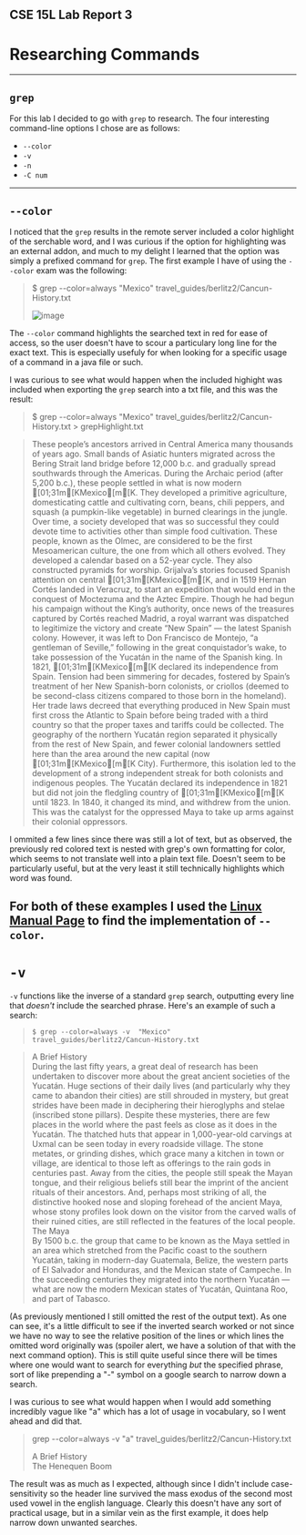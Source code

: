 ## CSE 15L Lab Report 3
# Researching Commands
---

## `grep`

For this lab I decided to go with `grep` to research. The four interesting command-line options I chose are as follows:

- `--color`
- `-v`
- `-n`
- `-C num`

---

## `--color`

I noticed that the `grep` results in the remote server included a color highlight of the serchable word, and I was curious if the option for highlighting was an external addon, and much to my delight I learned that the option was simply a prefixed command for `grep`.
The first example I have of using the `--color` exam was the following:

>$ grep --color=always "Mexico"  travel_guides/berlitz2/Cancun-History.txt 
>
>![image](https://user-images.githubusercontent.com/122484639/218533290-41afba32-6385-4873-bbc4-82ea243d350b.png)

The `--color` command highlights the searched text in red for ease of access, so the user doesn't have to scour a particulary long line for the exact text. This is especially usefuly for when looking for a specific usage of a command in a java file or such.

I was curious to see what would happen when the included highight was included when exporting the `grep` search into a txt file, and this was the result:

>  $ grep --color=always "Mexico"  travel_guides/berlitz2/Cancun-History.txt > grepHighlight.txt

>These people’s ancestors arrived in Central America many thousands of years ago. Small bands of Asiatic hunters migrated across the Bering Strait land bridge before 12,000 b.c. and gradually spread southwards through the Americas. During the Archaic period (after 5,200 b.c.), these people settled in what is now modern [01;31m[KMexico[m[K. They developed a primitive agriculture, domesticating cattle and cultivating corn, beans, chili peppers, and squash (a pumpkin-like vegetable) in burned clearings in the jungle. Over time, a society developed that was so successful they could devote time to activities other than simple food cultivation. These people, known as the Olmec, are considered to be the first Mesoamerican culture, the one from which all others evolved. They developed a calendar based on a 52-year cycle. They also constructed pyramids for worship.
>Grijalva’s stories focused Spanish attention on central [01;31m[KMexico[m[K, and in 1519 Hernan Cortés landed in Veracruz, to start an expedition that would end in the conquest of Moctezuma and the Aztec Empire. Though he had begun his campaign without the King’s authority, once news of the treasures captured by Cortés reached Madrid, a royal warrant was dispatched to legitimize the victory and create “New Spain” — the latest Spanish colony. However, it was left to Don Francisco de Montejo, “a gentleman of Seville,” following in the great conquistador’s wake, to take possession of the Yucatán in the name of the Spanish king.
>In 1821, [01;31m[KMexico[m[K declared its independence from Spain. Tension had been simmering for decades, fostered by Spain’s treatment of her New Spanish-born colonists, or criollos (deemed to be second-class citizens compared to those born in the homeland). Her trade laws decreed that everything produced in New Spain must first cross the Atlantic to Spain before being traded with a third country so that the proper taxes and tariffs could be collected. The geography of the northern Yucatán region separated it physically from the rest of New Spain, and fewer colonial landowners settled here than the area around the new capital (now [01;31m[KMexico[m[K City). Furthermore, this isolation led to the development of a strong independent streak for both colonists and indigenous peoples. The Yucatán declared its independence in 1821 but did not join the fledgling country of [01;31m[KMexico[m[K until 1823. In 1840, it changed its mind, and withdrew from the union. This was the catalyst for the oppressed Maya to take up arms against their colonial oppressors.

I ommited a few lines since there was still a lot of text, but as observed, the previously red colored text is nested with grep's own formatting for color, which seems to not translate well into a plain text file. Doesn't seem to be particularly useful, but at the very least it still technically highlights which word was found.

For both of these examples I used the [Linux Manual Page](https://man7.org/linux/man-pages/man1/grep.1.html) to find the implementation of `--color`.
---
# `-v`

`-v` functions like the inverse of a standard `grep` search, outputting every line that *doesn't* include the searched phrase.</b>
Here's an example of such a search:

>`$ grep --color=always -v  "Mexico"  travel_guides/berlitz2/Cancun-History.txt`
>   
>



>A Brief History  
>During the last fifty years, a great deal of research has been undertaken to discover more about the great ancient societies of the Yucatán. Huge sections of their daily lives (and particularly why they came to abandon their cities) are still shrouded in mystery, but great strides have been made in deciphering their hieroglyphs and stelae (inscribed stone pillars). Despite these mysteries, there are few places in the world where the past feels as close as it does in the Yucatán. The thatched huts that appear in 1,000-year-old carvings at Uxmal can be seen today in every roadside village. The stone metates, or grinding dishes, which grace many a kitchen in town or village, are identical to those left as offerings to the rain gods in centuries past. Away from the cities, the people still speak the Mayan tongue, and their religious beliefs still bear the imprint of the ancient rituals of their ancestors. And, perhaps most striking of all, the distinctive hooked nose and sloping forehead of the ancient Maya, whose stony profiles look down on the visitor from the carved walls of their ruined cities, are still reflected in the features of the local people.   
>The Maya  
>By 1500 b.c. the group that came to be known as the Maya settled in an area which stretched from the Pacific coast to the southern Yucatán, taking in modern-day Guatemala, Belize, the western parts of El Salvador and Honduras, and the Mexican state of Campeche. In the succeeding centuries they migrated into the northern Yucatán — what are now the modern Mexican states of Yucatán, Quintana Roo, and part of Tabasco.

(As previously mentioned I still omitted the rest of the output text). As one can see, it's a little difficult to see if the inverted search worked or not since we have no way to see the relative position of the lines or which lines the omitted word originally was (spoiler alert, we have a solution of that with the next command option). This is still quite useful since there will be times where one would want to search for everything *but* the specified phrase, sort of like prepending a "-" symbol on a google search to narrow down a search.

I was curious to see what would happen when I would add something incredibly vague like "a" which has a lot of usage in vocabulary, so I went ahead and did that.

> grep --color=always -v  "a"  travel_guides/berlitz2/Cancun-History.txt  
>
>
>
>
>A Brief History  
>The Henequen Boom
>
>

The result was as much as I expected, although since I didn't include case-sensitivity so the header line survived the mass exodus of the second most used vowel in the english language. Clearly this doesn't have any sort of practical usage, but in a similar vein as the first example, it does help narrow down unwanted searches.
